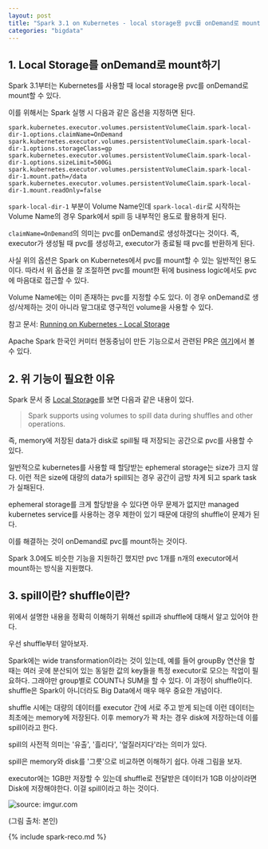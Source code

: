 ```yaml
---
layout: post
title: "Spark 3.1 on Kubernetes - local storage용 pvc를 onDemand로 mount하기"
categories: "bigdata"
---
```


## 1. Local Storage를 onDemand로 mount하기

Spark 3.1부터는 Kubernetes를 사용할 때 local storage용 pvc를 onDemand로 mount할 수 있다.

이를 위해서는 Spark 실행 시 다음과 같은 옵션을 지정하면 된다.

```
spark.kubernetes.executor.volumes.persistentVolumeClaim.spark-local-dir-1.options.claimName=OnDemand
spark.kubernetes.executor.volumes.persistentVolumeClaim.spark-local-dir-1.options.storageClass=gp
spark.kubernetes.executor.volumes.persistentVolumeClaim.spark-local-dir-1.options.sizeLimit=500Gi
spark.kubernetes.executor.volumes.persistentVolumeClaim.spark-local-dir-1.mount.path=/data
spark.kubernetes.executor.volumes.persistentVolumeClaim.spark-local-dir-1.mount.readOnly=false
```

`spark-local-dir-1` 부분이 Volume Name인데 `spark-local-dir`로 시작하는 Volume Name의 경우 Spark에서 spill 등 내부적인 용도로 활용하게 된다.

`claimName=OnDemand`의 의미는 pvc를 onDemand로 생성하겠다는 것이다. 즉,  executor가 생성될 때 pvc를 생성하고, executor가 종료될 때 pvc를 반환하게 된다.

사실 위의 옵션은 Spark on Kubernetes에서 pvc를 mount할 수 있는 일반적인 용도이다. 따라서 위 옵션을 잘 조절하면 pvc를 mount한 뒤에 business logic에서도 pvc에 마음대로 접근할 수 있다.

Volume Name에는 이미 존재하는 pvc를 지정할 수도 있다. 이 경우 onDemand로 생성/삭제하는 것이 아니라 말그대로 영구적인 volume을 사용할 수 있다.

참고 문서: [Running on Kubernetes - Local Storage](https://spark.apache.org/docs/latest/running-on-kubernetes.html#local-storage)

Apache Spark 한국인 커미터 현동중님이 만든 기능으로서 관련된 PR은 [여기](https://github.com/apache/spark/pull/29846)에서 볼 수 있다.

## 2. 위 기능이 필요한 이유

Spark 문서 중 [Local Storage](https://spark.apache.org/docs/latest/running-on-kubernetes.html#local-storage)를 보면 다음과 같은 내용이 있다.

> Spark supports using volumes to spill data during shuffles and other operations.

즉, memory에 저장된 data가 disk로 spill될 때 저장되는 공간으로 pvc를 사용할 수 있다.

일반적으로 kubernetes를 사용할 때 할당받는 ephemeral storage는 size가 크지 않다. 이런 적은 size에 대량의 data가 spill되는 경우 공간이 금방 차게 되고 spark task가 실패된다.

ephemeral storage를 크게 할당받을 수 있다면 아무 문제가 없지만 managed kubernetes service를 사용하는 경우 제한이 있기 때문에 대량의 shuffle이 문제가 된다.

이를 해결하는 것이 onDemand로 pvc를 mount하는 것이다.

Spark 3.0에도 비슷한 기능을 지원하긴 했지만 pvc 1개를 n개의 executor에서 mount하는 방식을 지원했다.

## 3. spill이란? shuffle이란?

위에서 설명한 내용을 정확히 이해하기 위해선 spill과 shuffle에 대해서 알고 있어야 한다.

우선 shuffle부터 알아보자.

Spark에는 wide transformation이라는 것이 있는데, 예를 들어 groupBy 연산을 할 때는 여러 곳에 분산되어 있는 동일한 값의 key들을 특정 executor로 모으는 작업이 필요하다. 그래야만 group별로 COUNT나 SUM을 할 수 있다. 이 과정이 shuffle이다. shuffle은 Spark이 아니더라도 Big Data에서 매우 매우 중요한 개념이다.

shuffle 시에는 대량의 데이터를 executor 간에 서로 주고 받게 되는데 이런 데이터는 최초에는 memory에 저장된다. 이후 memory가 꽉 차는 경우 disk에 저장하는데 이를 spill이라고 한다.

spill의 사전적 의미는 '유출', '흘리다', '엎질러지다'라는 의미가 있다.

spill은 memory와 disk를 '그릇'으로 비교하면 이해하기 쉽다. 아래 그림을 보자.

executor에는 1GB만 저장할 수 있는데 shuffle로 전달받은 데이터가 1GB 이상이라면 Disk에 저장해야한다. 이걸 spill이라고 하는 것이다.

<img src="https://i.imgur.com/P4tFdvh.png" title="source: imgur.com" />

(그림 출처: 본인)

{% include spark-reco.md %}

